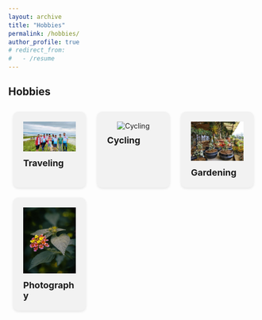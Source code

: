 ```yaml
---
layout: archive
title: "Hobbies"
permalink: /hobbies/
author_profile: true
# redirect_from:
#   - /resume
---
```



<section id="hobbies">
  <h2>Hobbies</h2>
  <div class="hobby-cards">
    <div class="hobby-card">
      <div class="card-icon">
        <img src="gallery/travelling1.jpg" alt="Traveling">
      </div>
      <div class="card-content">
        <h3>Traveling</h3>
        <!-- <p>Explore new cultures and landscapes.</p> -->
      </div>
    </div>
    <div class="hobby-card">
      <div class="card-icon">
        <img src="https://lh4.googleusercontent.com/proxy/-to5_UYRDN3udwJJi3j0IzIzdffXEFBm6DKBQrRWX5dN-pmjPqZuaZcvulxV_3G-f3ZbBHwDiLY5hHIBqobmU1YfeqnpHUu1uKU" alt="Cycling">
      </div>
      <div class="card-content">
        <h3>Cycling</h3>
        <!-- <p>Enjoy the freedom and health benefits.</p> -->
      </div>
    </div>
    <div class="hobby-card">
      <div class="card-icon">
        <img src="gallery/gardening.jpg" alt="Gardening">
      </div>
      <div class="card-content">
        <h3>Gardening</h3>
        <!-- <p>Nurture plants and create a serene space.</p> -->
      </div>
    </div>
    <div class="hobby-card">
      <div class="card-icon">
        <img src="gallery/photography.jpg" alt="Photography">
      </div>
      <div class="card-content">
        <h3>Photography</h3>
        <!-- <p>Capture moments and preserve memories.</p> -->
      </div>
    </div>
  </div>
</section>

<style>
#hobbies {
  margin: 20px 0;
}

.hobby-cards {
  display: flex;
  flex-wrap: wrap;
  justify-content: space-between;
}

.hobby-card {
  background-color: #f2f2f2;
  border-radius: 10px;
  box-shadow: 0 2px 5px rgba(0, 0, 0, 0.1);
  margin: 10px;
  padding: 20px;
  width: calc(25% - 20px); /* Adjust width as needed */
}

.card-icon {
  text-align: center;
  margin-bottom: 10px;
}

.card-icon i {
  font-size: 36px;
  color: #333;
}

.card-content h3 {
  margin: 0;
  font-size: 18px;
  font-weight: bold;
}

.card-content p {
  margin: 5px 0;
  line-height: 1.5;
}
</style>